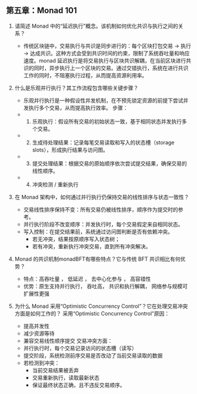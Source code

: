 ## 第五章：Monad 101
 
1. 请简述 Monad 中的“延迟执行”概念。该机制如何优化共识与执行之间的关系？
    - 传统区块链中，交易执行与共识是同步进行的：每个区块打包交易 → 执行 → 达成共识。这种方式会受到共识时间的约束，限制了系统吞吐量和响应速度。monad 延迟执行是将交易执行与区块共识解耦，在当前区块进行共识的同时，异步执行上一个区块的交易。通过交错执行，系统在进行共识工作的同时，不阻塞执行过程，从而提高资源利用率。


2. 什么是乐观并行执行？其工作流程包含哪些关键步骤？
    - 乐观并行执行是一种假设性并发机制，在不预先锁定资源的前提下尝试并发执行多个交易，从而提高执行效率。
    步骤：
    - 1. 乐观执行：假设所有交易的初始状态一致，基于相同状态并发执行多个交易。
    - 2. 生成待处理结果：记录每笔交易读取和写入的状态槽（storage slots），形成执行结果与访问图。
    - 3. 提交处理结果：根据交易的原始顺序依次尝试提交结果，确保交易的线性顺序。
    - 4. 冲突检测 / 重新执行


3. 在 Monad 架构中，如何通过并行执行仍保持交易的线性排序与状态一致性？
    * 交易线性排序保持不变：所有交易仍被线性排序，顺序作为提交时的参考。
    * 并行执行阶段不改变顺序：并发执行时，每个交易假定来自相同状态。
    * 写入控制：在提交结果前，系统通过访问图判断是否有依赖冲突。
      - 若无冲突，结果按原顺序写入状态树；
      - 若有冲突，重新执行冲突交易，直到所有冲突解决。

4. Monad 的共识机制monadBFT有哪些特点？它与传统 BFT 共识相比有何优势？
    * 特点：高吞吐量 ， 低延迟 ， 去中心化参与 ， 高容错性
    * 优势：原生支持并行执行， 吞吐高， 共识和执行解耦， 网络参与规模可扩展性更强

5. 为什么 Monad 采用“Optimistic Concurrency Control”？它在处理交易冲突方面是如何工作的？
  采用“Optimistic Concurrency Control”原因：
    * 提高并发性
    * 减少资源等待
    * 兼容交易线性顺序提交
  交易冲突方面：
    * 并行执行时，每个交易记录访问的状态槽（读写）
    * 提交阶段，系统检测前序交易是否改动了当前交易读取的数据
    * 若检测到冲突：
      - 当前交易结果被丢弃
      - 交易重新执行，读取最新状态
      - 保证最终状态正确，且不违反交易顺序。
